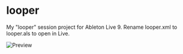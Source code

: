 looper
======
My "looper" session project for Ableton Live 9.
Rename looper.xml to looper.als to open in Live.

![Preview](https://photos-3.dropbox.com/t/0/AAA5uNnI3sS72bjgX3uCVcHEqJNpkAPWC7fWJhue0bma-Q/12/440918/png/1024x768/3/1398621600/0/2/Screenshot%202014-04-27%2019.00.22.PNG/IXYYbUvAcRF6202LNLaWprC11uV1A8CrYfJl6X5NQN8)
